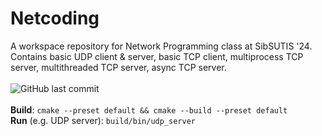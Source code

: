 # Netcoding
A workspace repository for Network Programming class at SibSUTIS '24.<br>
Contains basic UDP client & server, basic TCP client, multiprocess TCP server, multithreaded TCP server, async TCP server.<br>
<br>
![GitHub last commit](https://img.shields.io/github/last-commit/allenvox/netcoding)<br>
<br>
**Build**: `cmake --preset default && cmake --build --preset default`<br>
**Run** (e.g. UDP server): `build/bin/udp_server`<br>
